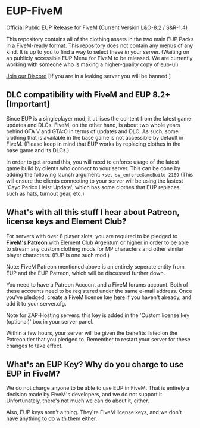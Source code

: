 # EUP-FiveM
Official Public EUP Release for FiveM (Current Version L&O-8.2 / S&R-1.4)

This repository contains all of the clothing assets in the two main EUP Packs in a FiveM-ready format.
This repository does not contain any menus of any kind. It is up to you to find a way to select these in your server. (Waiting on an publicly accessible EUP Menu for FiveM to be released. We are currently working with someone who is making a higher-quality copy of eup-ui)

[Join our Discord](https://discord.gg/aTQfepT) [If you are in a leaking server you will be banned.]

## DLC compatibility with FiveM and EUP 8.2+ [Important]

Since EUP is a singleplayer mod, it utilises the content from the latest game updates and DLCs. FiveM, on the other hand, is about two whole years behind GTA V and GTA:O in terms of updates and DLC. As such, some clothing that is available in the base game is not accessible by default in FiveM. (Please keep in mind that EUP works by replacing clothes in the base game and its DLCs.) 

In order to get around this, you will need to enforce usage of the latest game build by clients who connect to your server. This can be done by adding the following launch argument: `+set sv_enforceGameBuild 2189` (This will ensure the clients connecting to your server will be using the lastest 'Cayo Perico Heist Update', which has some clothes that EUP replaces, such as hats, turnout gear, etc.)

## What's with all this stuff I hear about Patreon, license keys and Element Club?

For servers with over 8 player slots, you are required to be pledged to __[FiveM's Patreon](https://www.patreon.com/fivem)__ with Element Club Argentum or higher in order to be able to stream any custom clothing mods for MP characters and other similar player characters. (EUP is one such mod.)

Note: FiveM Patreon mentioned above is an entirely seperate entity from EUP and the EUP Patreon, which will be discussed further down.

You need to have a Patreon Account and a FiveM forums account. Both of these accounts need to be registered under the same e-mail address. Once you've pledged, create a FiveM license key [here](https://keymaster.fivem.net/) if you haven't already, and add it to your server.cfg.

Note for ZAP-Hosting servers: this key is added in the 'Custom license key (optional)' box in your server panel.

Within a few hours, your server will be given the benefits listed on the Patreon tier that you pledged to. Remember to restart your server for these changes to take effect.

## What's an EUP Key? Why do you charge to use EUP in FiveM?

We do not charge anyone to be able to use EUP in FiveM. That is entirely a decision made by FiveM's developers, and we do not support it. Unfortunately, there's not much we can do about it, either.

Also, EUP keys aren't a thing. They're FiveM license keys, and we don't have anything to do with them either.
